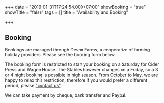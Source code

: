 +++
date = "2019-01-31T17:24:54.000+07:00"
showBooking = "true"
showTitle = "false"
tags = []
title = "Availability and Booking"

+++
## Booking

Bookings are managed through Devon Farms, a cooperative of farming holiday providers. Please see the booking form below.

The booking form is restricted to start your booking on a Saturday for Cider Press and Wagon House. The Stables however changes on a Friday, so a 3 or 4 night booking is possible in high season. From October to May, we are happy to relax this restriction, therefore if you would prefer a different period, please ["contact us"](/contact).

We can take payment by cheque, bank transfer and Paypal.